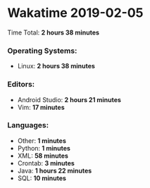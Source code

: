 # Wakatime 2019-02-05

Time Total: **2 hours 38 minutes**

### Operating Systems:
- Linux: **2 hours 38 minutes** 

### Editors:
- Android Studio: **2 hours 21 minutes** 
- Vim: **17 minutes** 

### Languages:
- Other: **1 minutes** 
- Python: **1 minutes** 
- XML: **58 minutes** 
- Crontab: **3 minutes** 
- Java: **1 hours 22 minutes** 
- SQL: **10 minutes** 

